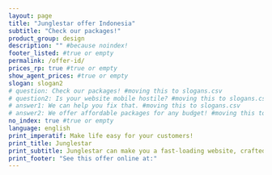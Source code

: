```yaml
---
layout: page
title: "Junglestar offer Indonesia"
subtitle: "Check our packages!"
product_group: design
description: "" #because noindex!
footer_listed: #true or empty
permalink: /offer-id/
prices_rp: true #true or empty
show_agent_prices: #true or empty
slogan: slogan2
# question: Check our packages! #moving this to slogans.csv
# question2: Is your website mobile hostile? #moving this to slogans.csv
# answer1: We can help you fix that. #moving this to slogans.csv
# answer2: We offer affordable packages for any budget! #moving this to slogans.csv
no_index: true #true or empty
language: english
print_imperatif: Make life easy for your customers!
print_title: Junglestar
print_subtitle: Junglestar can make you a fast-loading website, crafted to out-perform your competitors.
print_footer: "See this offer online at:"
---
```

